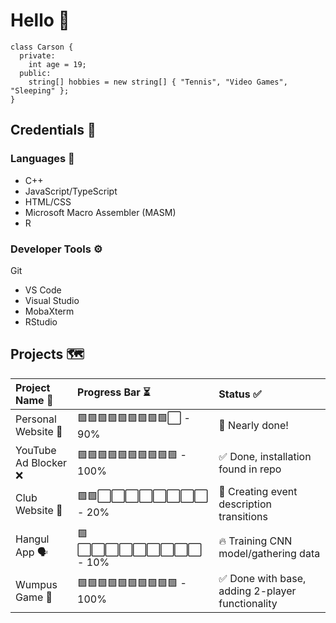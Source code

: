 # Hello 👋
```
class Carson {
  private:
    int age = 19;
  public:
    string[] hobbies = new string[] { "Tennis", "Video Games", "Sleeping" };
}
```

## Credentials 💼
### Languages 🧠
* C++
* JavaScript/TypeScript
* HTML/CSS
* Microsoft Macro Assembler (MASM)
* R
### Developer Tools ⚙️
Git
* VS Code
* Visual Studio
* MobaXterm
* RStudio

## Projects 🗺️
| Project Name 💬 | Progress Bar ⏳ | Status ✅ |
| :---         | :---         | :---         |
| Personal Website 🧍 | 🟩🟩🟩🟩🟩🟩🟩🟩🟩⬜ - 90% | 🔮 Nearly done! |
| YouTube Ad Blocker ❌ | 🟩🟩🟩🟩🟩🟩🟩🟩🟩🟩 - 100% | ✅ Done, installation found in repo |
| Club Website 🌟 | 🟩🟩⬜⬜⬜⬜⬜⬜⬜⬜ - 20% | 🎨 Creating event description transitions |
| Hangul App 🗣️ | 🟩⬜⬜⬜⬜⬜⬜⬜⬜⬜ - 10% | 🔥 Training CNN model/gathering data |
| Wumpus Game 👾 | 🟩🟩🟩🟩🟩🟩🟩🟩🟩🟩 - 100% | ✅ Done with base, adding 2-player functionality |
